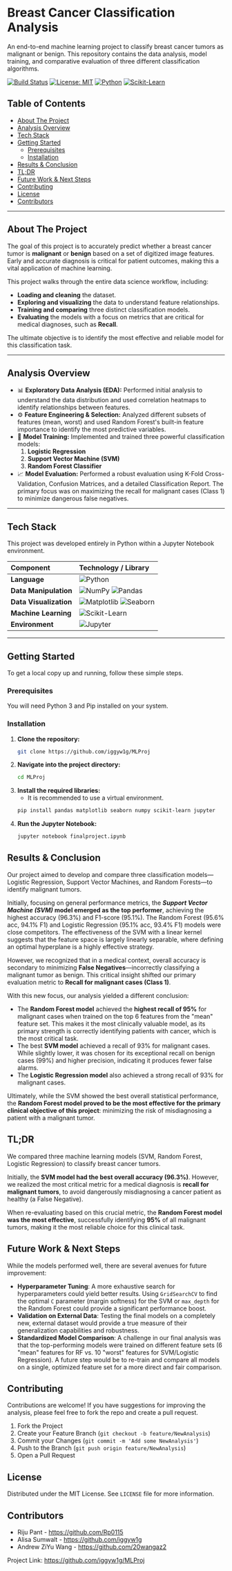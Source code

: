 # Breast Cancer Classification Analysis

An end-to-end machine learning project to classify breast cancer tumors as malignant or benign. This repository contains the data analysis, model training, and comparative evaluation of three different classification algorithms.

[![Build Status](https://img.shields.io/badge/build-passing-brightgreen)](https://github.com/[your-username]/[your-repo])
[![License: MIT](https://img.shields.io/badge/License-MIT-blue.svg)](https://opensource.org/licenses/MIT)
[![Python](https://img.shields.io/badge/Python-3776AB.svg?style=flat&logo=python&logoColor=white)](https://www.python.org/)
[![Scikit-Learn](https://img.shields.io/badge/scikit--learn-%23F7931E.svg?style=flat&logo=scikit-learn&logoColor=white)](https://scikit-learn.org/)

## Table of Contents

- [About The Project](#about-the-project)
- [Analysis Overview](#analysis-overview)
- [Tech Stack](#tech-stack)
- [Getting Started](#getting-started)
  - [Prerequisites](#prerequisites)
  - [Installation](#installation)
- [Results & Conclusion](#results-&-conclusion)
- [TL;DR](#tldr)
- [Future Work & Next Steps](#future-work-&-next-steps)
- [Contributing](#contributing)
- [License](#license)
- [Contributors](#contributors)

---

## About The Project

The goal of this project is to accurately predict whether a breast cancer tumor is **malignant** or **benign** based on a set of digitized image features. Early and accurate diagnosis is critical for patient outcomes, making this a vital application of machine learning.

This project walks through the entire data science workflow, including:

- **Loading and cleaning** the dataset.
- **Exploring and visualizing** the data to understand feature relationships.
- **Training and comparing** three distinct classification models.
- **Evaluating** the models with a focus on metrics that are critical for medical diagnoses, such as **Recall**.

The ultimate objective is to identify the most effective and reliable model for this classification task.

---

## Analysis Overview

- 📊 **Exploratory Data Analysis (EDA):** Performed initial analysis to understand the data distribution and used correlation heatmaps to identify relationships between features.
- ⚙️ **Feature Engineering & Selection:** Analyzed different subsets of features (mean, worst) and used Random Forest's built-in feature importance to identify the most predictive variables.
- 🧠 **Model Training:** Implemented and trained three powerful classification models:
  1.  **Logistic Regression**
  2.  **Support Vector Machine (SVM)**
  3.  **Random Forest Classifier**
- 📈 **Model Evaluation:** Performed a robust evaluation using K-Fold Cross-Validation, Confusion Matrices, and a detailed Classification Report. The primary focus was on maximizing the recall for malignant cases (Class 1) to minimize dangerous false negatives.

---

## Tech Stack

This project was developed entirely in Python within a Jupyter Notebook environment.

| Component              | Technology / Library                                                                                                                                                                                                                     |
| :--------------------- | :--------------------------------------------------------------------------------------------------------------------------------------------------------------------------------------------------------------------------------------- |
| **Language**           | ![Python](https://img.shields.io/badge/Python-3776AB.svg?style=for-the-badge&logo=python&logoColor=white)                                                                                                                                |
| **Data Manipulation**  | ![NumPy](https://img.shields.io/badge/NumPy-013243.svg?style=for-the-badge&logo=numpy&logoColor=white) ![Pandas](https://img.shields.io/badge/Pandas-150458.svg?style=for-the-badge&logo=pandas&logoColor=white)                         |
| **Data Visualization** | ![Matplotlib](https://img.shields.io/badge/Matplotlib-%23ffffff.svg?style=for-the-badge&logo=Matplotlib&logoColor=black) ![Seaborn](https://img.shields.io/badge/Seaborn-%23023e8a.svg?style=for-the-badge&logo=Seaborn&logoColor=white) |
| **Machine Learning**   | ![Scikit-Learn](https://img.shields.io/badge/scikit--learn-%23F7931E.svg?style=for-the-badge&logo=scikit-learn&logoColor=white)                                                                                                          |
| **Environment**        | ![Jupyter](https://img.shields.io/badge/Jupyter-F37626.svg?style=for-the-badge&logo=Jupyter&logoColor=white)                                                                                                                             |

---

## Getting Started

To get a local copy up and running, follow these simple steps.

### Prerequisites

You will need Python 3 and Pip installed on your system.

### Installation

1. **Clone the repository:**
   ```sh
   git clone https://github.com/iggyw1g/MLProj
   ```
2. **Navigate into the project directory:**
   ```sh
   cd MLProj
   ```
3. **Install the required libraries:**
   - It is recommended to use a virtual environment.
   ```sh
   pip install pandas matplotlib seaborn numpy scikit-learn jupyter
   ```
4. **Run the Jupyter Notebook:**
   ```sh
   jupyter notebook finalproject.ipynb
   ```

## Results & Conclusion

Our project aimed to develop and compare three classification models—Logistic Regression, Support Vector Machines, and Random Forests—to identify malignant tumors.

Initially, focusing on general performance metrics, the **_Support Vector Machine (SVM)_ model emerged as the top performer**, achieving the highest accuracy (96.3%) and F1-score (95.1%). The Random Forest (95.6% acc, 94.1% F1) and Logistic Regression (95.1% acc, 93.4% F1) models were close competitors. The effectiveness of the SVM with a linear kernel suggests that the feature space is largely linearly separable, where defining an optimal hyperplane is a highly effective strategy.

However, we recognized that in a medical context, overall accuracy is secondary to minimizing **False Negatives**—incorrectly classifying a malignant tumor as benign. This critical insight shifted our primary evaluation metric to **Recall for malignant cases (Class 1)**.

With this new focus, our analysis yielded a different conclusion:

- The **Random Forest model** achieved the **highest recall of 95%** for malignant cases when trained on the top 6 features from the "mean" feature set. This makes it the most clinically valuable model, as its primary strength is correctly identifying patients with cancer, which is the most critical task.
- The best **SVM model** achieved a recall of 93% for malignant cases. While slightly lower, it was chosen for its exceptional recall on benign cases (99%) and higher precision, indicating it produces fewer false alarms.
- The **Logistic Regression model** also achieved a strong recall of 93% for malignant cases.

Ultimately, while the SVM showed the best overall statistical performance, the **Random Forest model proved to be the most effective for the primary clinical objective of this project**: minimizing the risk of misdiagnosing a patient with a malignant tumor.

## TL;DR

We compared three machine learning models (SVM, Random Forest, Logistic Regression) to classify breast cancer tumors.

Initially, the **SVM model had the best overall accuracy (96.3%)**. However, we realized the most critical metric for a medical diagnosis is **recall for malignant tumors**, to avoid dangerously misdiagnosing a cancer patient as healthy (a False Negative).

When re-evaluating based on this crucial metric, the **Random Forest model was the most effective**, successfully identifying **95%** of all malignant tumors, making it the most reliable choice for this clinical task.

## Future Work & Next Steps

While the models performed well, there are several avenues for future improvement:

- **Hyperparameter Tuning**: A more exhaustive search for hyperparameters could yield better results. Using `GridSearchCV` to find the optimal `C` parameter (margin softness) for the SVM or `max_depth` for the Random Forest could provide a significant performance boost.
- **Validation on External Data**: Testing the final models on a completely new, external dataset would provide a true measure of their generalization capabilities and robustness.
- **Standardized Model Comparison**: A challenge in our final analysis was that the top-performing models were trained on different feature sets (6 "mean" features for RF vs. 10 "worst" features for SVM/Logistic Regression). A future step would be to re-train and compare all models on a single, optimized feature set for a more direct and fair comparison.

## Contributing

Contributions are welcome! If you have suggestions for improving the analysis, please feel free to fork the repo and create a pull request.

1. Fork the Project
2. Create your Feature Branch (`git checkout -b feature/NewAnalysis`)
3. Commit your Changes (`git commit -m 'Add some NewAnalysis'`)
4. Push to the Branch (`git push origin feature/NewAnalysis`)
5. Open a Pull Request

## License

Distributed under the MIT License. See `LICENSE` file for more information.

## Contributors

- Riju Pant - https://github.com/Rp0115
- Alisa Sumwalt - https://github.com/iggyw1g
- Andrew ZiYu Wang - https://github.com/20wangaz2

Project Link: https://github.com/iggyw1g/MLProj
